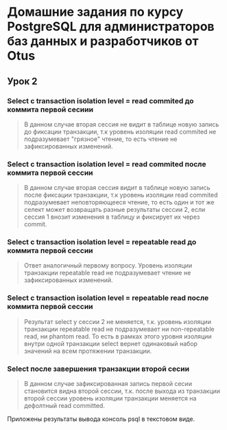 # Домашние задания по курсу PostgreSQL для администраторов баз данных и разработчиков от Otus

## Урок 2
### __Select с transaction isolation level = read commited до коммита первой сесиии__
> В данном случае вторая сессия не видит в таблице новую запись до фиксации транзакции, т.к уровень изоляции read commited
не подразумевает "грязное" чтение, то есть чтение не зафиксированных изменений.
### __Select с transaction isolation level = read commited после коммита первой сессии__
> В данном случае вторая сессия видит в таблице новую запись после фиксации транзакции, т.к уровень изоляции read commited подразумевает неповторяющееся чтение, то есть один и тот же селект может возвращать разные результаты сессии 2, если сессия 1 внозит изменения в таблицу и фиксирует их через commit.
### __Select с transaction isolation level = repeatable read до коммита первой сессии__
> Ответ аналогичный первому вопросу. Уровень изоляции транзакции repeatable read не подразумевает чтение не зафиксированных изменений.
### __Select с transaction isolation level = repeatable read после коммита первой сессии__
> Результат select у сессии 2 не меняется, т.к. уровень изоляции транзакции repeatable read не подразумевает ни 
non-repeatable read, ни phantom read. То есть в рамках этого уровня изоляции внутри одной транзакции select вернет одинаковый набор значений на всем протяжении транзакции.
### __Select после завершения транзакции второй сесии__
> В данном случае зафиксированная запись первой сесии становится видна второй сессии, т.к. после выхода из транзакции второй сессии уровень изоляции транзакции меняется на дефолтный read committed.

Приложены результаты вывода консоль psql в текстовом виде.
